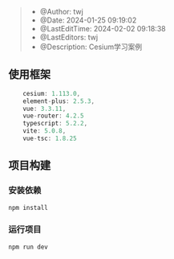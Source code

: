 >  * @Author: twj
>  * @Date: 2024-01-25 09:19:02
>  * @LastEditTime: 2024-02-02 09:18:38
>  * @LastEditors: twj
>  * @Description: Cesium学习案例

## 使用框架

```typescript
    cesium: 1.113.0,
    element-plus: 2.5.3,
    vue: 3.3.11,
    vue-router: 4.2.5
    typescript: 5.2.2,
    vite: 5.0.8,
    vue-tsc: 1.8.25
```

## 项目构建

### 安装依赖

```js
npm install
```

### 运行项目

```
npm run dev
```

